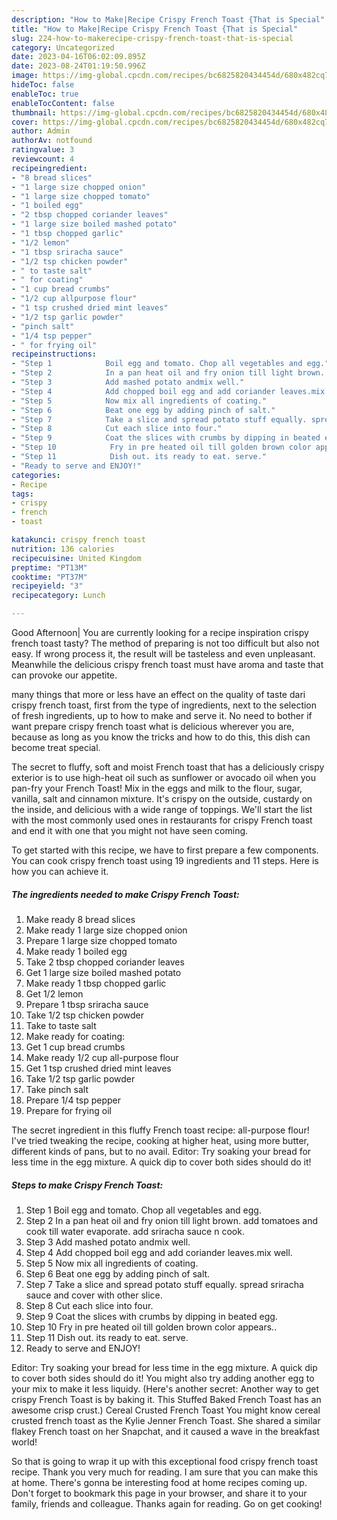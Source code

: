 ```yaml
---
description: "How to Make|Recipe Crispy French Toast {That is Special"
title: "How to Make|Recipe Crispy French Toast {That is Special"
slug: 224-how-to-makerecipe-crispy-french-toast-that-is-special
category: Uncategorized
date: 2023-04-16T06:02:09.895Z
date: 2023-08-24T01:19:50.996Z
image: https://img-global.cpcdn.com/recipes/bc6825820434454d/680x482cq70/crispy-french-toast-recipe-main-photo.jpg
hideToc: false
enableToc: true
enableTocContent: false
thumbnail: https://img-global.cpcdn.com/recipes/bc6825820434454d/680x482cq70/crispy-french-toast-recipe-main-photo.jpg
cover: https://img-global.cpcdn.com/recipes/bc6825820434454d/680x482cq70/crispy-french-toast-recipe-main-photo.jpg
author: Admin
authorAv: notfound
ratingvalue: 3
reviewcount: 4
recipeingredient:
- "8 bread slices"
- "1 large size chopped onion"
- "1 large size chopped tomato"
- "1 boiled egg"
- "2 tbsp chopped coriander leaves"
- "1 large size boiled mashed potato"
- "1 tbsp chopped garlic"
- "1/2 lemon"
- "1 tbsp sriracha sauce"
- "1/2 tsp chicken powder"
- " to taste salt"
- " for coating"
- "1 cup bread crumbs"
- "1/2 cup allpurpose flour"
- "1 tsp crushed dried mint leaves"
- "1/2 tsp garlic powder"
- "pinch salt"
- "1/4 tsp pepper"
- " for frying oil"
recipeinstructions:
- "Step 1            Boil egg and tomato. Chop all vegetables and egg."
- "Step 2            In a pan heat oil and fry onion till light brown. add tomatoes and cook till water evaporate. add sriracha sauce n cook."
- "Step 3            Add mashed potato andmix well."
- "Step 4            Add chopped boil egg and add coriander leaves.mix well."
- "Step 5            Now mix all ingredients of coating."
- "Step 6            Beat one egg by adding pinch of salt."
- "Step 7            Take a slice and spread potato stuff equally. spread sriracha sauce and cover with other slice."
- "Step 8            Cut each slice into four."
- "Step 9            Coat the slices with crumbs by dipping in beated egg."
- "Step 10            Fry in pre heated oil till golden brown color appears.."
- "Step 11            Dish out. its ready to eat. serve."
- "Ready to serve and ENJOY!"
categories:
- Recipe
tags:
- crispy
- french
- toast

katakunci: crispy french toast 
nutrition: 136 calories
recipecuisine: United Kingdom
preptime: "PT13M"
cooktime: "PT37M"
recipeyield: "3"
recipecategory: Lunch

---
```



Good Afternoon| You are currently looking for a recipe inspiration crispy french toast tasty? The method of preparing is not too difficult but also not easy. If wrong process it, the result will be tasteless and even unpleasant. Meanwhile the delicious crispy french toast must have aroma and taste that can provoke our appetite.






many things that more or less have an effect on the quality of taste dari crispy french toast, first from the type of ingredients, next to the selection of fresh ingredients, up to how to make and serve it. No need to bother if want prepare crispy french toast what is delicious wherever you are, because as long as you know the tricks and how to do this, this dish can become treat  special.


The secret to fluffy, soft and moist French toast that has a deliciously crispy exterior is to use high-heat oil such as sunflower or avocado oil when you pan-fry your French Toast! Mix in the eggs and milk to the flour, sugar, vanilla, salt and cinnamon mixture. It&#39;s crispy on the outside, custardy on the inside, and delicious with a wide range of toppings. We&#39;ll start the list with the most commonly used ones in restaurants for crispy French toast and end it with one that you might not have seen coming.


To get started with this recipe, we have to first prepare a few components. You can cook crispy french toast using 19 ingredients and 11 steps. Here is how you can achieve it.

<!--inarticleads1-->

##### The ingredients needed to make Crispy French Toast:

1. Make ready 8 bread slices
1. Make ready 1 large size chopped onion
1. Prepare 1 large size chopped tomato
1. Make ready 1 boiled egg
1. Take 2 tbsp chopped coriander leaves
1. Get 1 large size boiled mashed potato
1. Make ready 1 tbsp chopped garlic
1. Get 1/2 lemon
1. Prepare 1 tbsp sriracha sauce
1. Take 1/2 tsp chicken powder
1. Take  to taste salt
1. Make ready  for coating:
1. Get 1 cup bread crumbs
1. Make ready 1/2 cup all-purpose flour
1. Get 1 tsp crushed dried mint leaves
1. Take 1/2 tsp garlic powder
1. Take pinch salt
1. Prepare 1/4 tsp pepper
1. Prepare  for frying oil


The secret ingredient in this fluffy French toast recipe: all-purpose flour! I&#39;ve tried tweaking the recipe, cooking at higher heat, using more butter, different kinds of pans, but to no avail. Editor: Try soaking your bread for less time in the egg mixture. A quick dip to cover both sides should do it! 

<!--inarticleads2-->

##### Steps to make Crispy French Toast:

1. Step 1            Boil egg and tomato. Chop all vegetables and egg.
1. Step 2            In a pan heat oil and fry onion till light brown. add tomatoes and cook till water evaporate. add sriracha sauce n cook.
1. Step 3            Add mashed potato andmix well.
1. Step 4            Add chopped boil egg and add coriander leaves.mix well.
1. Step 5            Now mix all ingredients of coating.
1. Step 6            Beat one egg by adding pinch of salt.
1. Step 7            Take a slice and spread potato stuff equally. spread sriracha sauce and cover with other slice.
1. Step 8            Cut each slice into four.
1. Step 9            Coat the slices with crumbs by dipping in beated egg.
1. Step 10            Fry in pre heated oil till golden brown color appears..
1. Step 11            Dish out. its ready to eat. serve.
1. Ready to serve and ENJOY!

Editor: Try soaking your bread for less time in the egg mixture. A quick dip to cover both sides should do it! You might also try adding another egg to your mix to make it less liquidy. (Here&#39;s another secret: Another way to get crispy French Toast is by baking it. This Stuffed Baked French Toast has an awesome crisp crust.) Cereal Crusted French Toast You might know cereal crusted french toast as the Kylie Jenner French Toast. She shared a similar flakey French toast on her Snapchat, and it caused a wave in the breakfast world! 

So that is going to wrap it up with this exceptional food crispy french toast recipe. Thank you very much for reading. I am sure that you can make this at home. There's gonna be interesting food at home recipes coming up. Don't forget to bookmark this page in your browser, and share it to your family, friends and colleague. Thanks again for reading. Go on get cooking!
